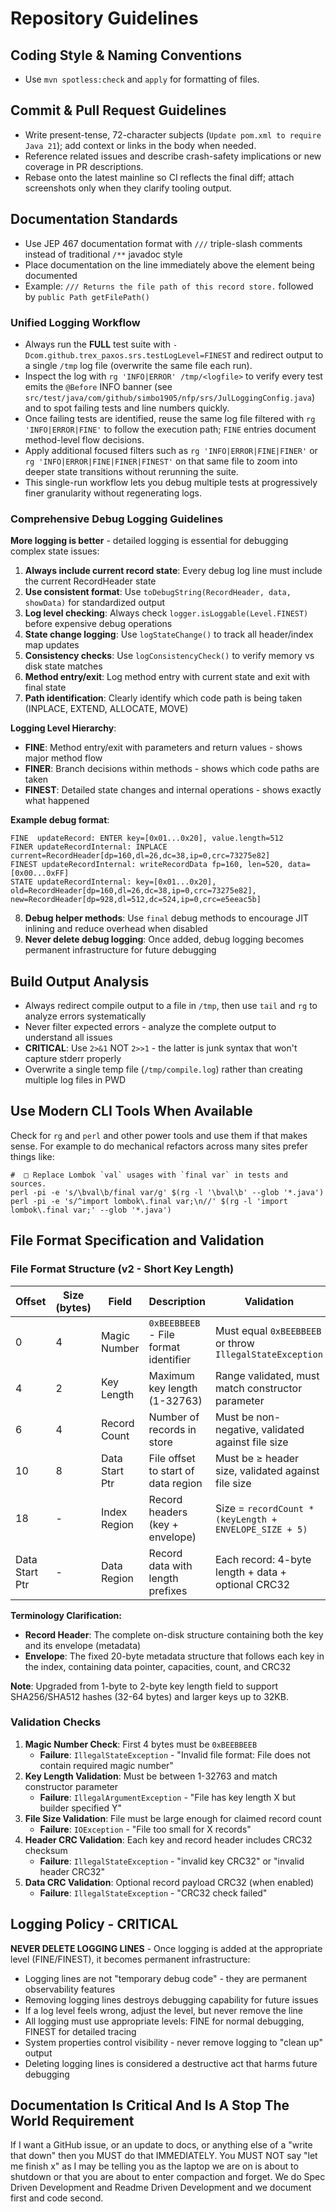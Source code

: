 # Repository Guidelines

## Coding Style & Naming Conventions
- Use `mvn spotless:check` and `apply` for formatting of files. 

## Commit & Pull Request Guidelines
- Write present-tense, 72-character subjects (`Update pom.xml to require Java 21`); add context or links in the body when needed.
- Reference related issues and describe crash-safety implications or new coverage in PR descriptions.
- Rebase onto the latest mainline so CI reflects the final diff; attach screenshots only when they clarify tooling output.

## Documentation Standards
- Use JEP 467 documentation format with `///` triple-slash comments instead of traditional `/**` javadoc style
- Place documentation on the line immediately above the element being documented
- Example: `/// Returns the file path of this record store.` followed by `public Path getFilePath()`

### Unified Logging Workflow
- Always run the **FULL** test suite with `-Dcom.github.trex_paxos.srs.testLogLevel=FINEST` and redirect output to a single `/tmp` log file (overwrite the same file each run).
- Inspect the log with `rg 'INFO|ERROR' /tmp/<logfile>` to verify every test emits the `@Before` INFO banner (see `src/test/java/com/github/simbo1905/nfp/srs/JulLoggingConfig.java`) and to spot failing tests and line numbers quickly.
- Once failing tests are identified, reuse the same log file filtered with `rg 'INFO|ERROR|FINE'` to follow the execution path; `FINE` entries document method-level flow decisions.
- Apply additional focused filters such as `rg 'INFO|ERROR|FINE|FINER'` or `rg 'INFO|ERROR|FINE|FINER|FINEST'` on that same file to zoom into deeper state transitions without rerunning the suite.
- This single-run workflow lets you debug multiple tests at progressively finer granularity without regenerating logs.

### Comprehensive Debug Logging Guidelines

**More logging is better** - detailed logging is essential for debugging complex state issues:

1. **Always include current record state**: Every debug log line must include the current RecordHeader state
2. **Use consistent format**: Use `toDebugString(RecordHeader, data, showData)` for standardized output
3. **Log level checking**: Always check `logger.isLoggable(Level.FINEST)` before expensive debug operations
4. **State change logging**: Use `logStateChange()` to track all header/index map updates
5. **Consistency checks**: Use `logConsistencyCheck()` to verify memory vs disk state matches
6. **Method entry/exit**: Log method entry with current state and exit with final state
7. **Path identification**: Clearly identify which code path is being taken (INPLACE, EXTEND, ALLOCATE, MOVE)

**Logging Level Hierarchy**:
- **FINE**: Method entry/exit with parameters and return values - shows major method flow
- **FINER**: Branch decisions within methods - shows which code paths are taken
- **FINEST**: Detailed state changes and internal operations - shows exactly what happened

**Example debug format**:
```
FINE  updateRecord: ENTER key=[0x01...0x20], value.length=512
FINER updateRecordInternal: INPLACE current=RecordHeader[dp=160,dl=26,dc=38,ip=0,crc=73275e82]
FINEST updateRecordInternal: writeRecordData fp=160, len=520, data=[0x00...0xFF]
STATE updateRecordInternal: key=[0x01...0x20], old=RecordHeader[dp=160,dl=26,dc=38,ip=0,crc=73275e82], new=RecordHeader[dp=928,dl=512,dc=524,ip=0,crc=e5eeac5b]
```

8. **Debug helper methods**: Use `final` debug methods to encourage JIT inlining and reduce overhead when disabled
9. **Never delete debug logging**: Once added, debug logging becomes permanent infrastructure for future debugging

## Build Output Analysis
- Always redirect compile output to a file in `/tmp`, then use `tail` and `rg` to analyze errors systematically
- Never filter expected errors - analyze the complete output to understand all issues
- **CRITICAL**: Use `2>&1` NOT `2>>1` - the latter is junk syntax that won't capture stderr properly
- Overwrite a single temp file (`/tmp/compile.log`) rather than creating multiple log files in PWD

## Use Modern CLI Tools When Available

Check for `rg` and `perl` and other power tools and use them if that makes sense. For example to do mechanical refactors
across many sites prefer things like:

```shell
#  □ Replace Lombok `val` usages with `final var` in tests and sources.
perl -pi -e 's/\bval\b/final var/g' $(rg -l '\bval\b' --glob '*.java')
perl -pi -e 's/^import lombok\.final var;\n//' $(rg -l 'import lombok\.final var;' --glob '*.java')
```

## File Format Specification and Validation

### File Format Structure (v2 - Short Key Length)

| Offset | Size (bytes) | Field | Description | Validation |
|--------|-------------|--------|-------------|------------|
| 0 | 4 | Magic Number | `0xBEEBBEEB` - File format identifier | Must equal `0xBEEBBEEB` or throw `IllegalStateException` |
| 4 | 2 | Key Length | Maximum key length (1-32763) | Range validated, must match constructor parameter |
| 6 | 4 | Record Count | Number of records in store | Must be non-negative, validated against file size |
| 10 | 8 | Data Start Ptr | File offset to start of data region | Must be ≥ header size, validated against file size |
| 18 | - | Index Region | Record headers (key + envelope) | Size = `recordCount * (keyLength + ENVELOPE_SIZE + 5)` |
| Data Start Ptr | - | Data Region | Record data with length prefixes | Each record: 4-byte length + data + optional CRC32 |

**Terminology Clarification:**
- **Record Header**: The complete on-disk structure containing both the key and its envelope (metadata)
- **Envelope**: The fixed 20-byte metadata structure that follows each key in the index, containing data pointer, capacities, count, and CRC32

**Note**: Upgraded from 1-byte to 2-byte key length field to support SHA256/SHA512 hashes (32-64 bytes) and larger keys up to 32KB.

### Validation Checks

1. **Magic Number Check**: First 4 bytes must be `0xBEEBBEEB`
   - **Failure**: `IllegalStateException` - "Invalid file format: File does not contain required magic number"
2. **Key Length Validation**: Must be between 1-32763 and match constructor parameter
   - **Failure**: `IllegalArgumentException` - "File has key length X but builder specified Y"
3. **File Size Validation**: File must be large enough for claimed record count
   - **Failure**: `IOException` - "File too small for X records"
4. **Header CRC Validation**: Each key and record header includes CRC32 checksum
   - **Failure**: `IllegalStateException` - "invalid key CRC32" or "invalid header CRC32"
5. **Data CRC Validation**: Optional record payload CRC32 (when enabled)
   - **Failure**: `IllegalStateException` - "CRC32 check failed"

## Logging Policy - CRITICAL

**NEVER DELETE LOGGING LINES** - Once logging is added at the appropriate level (FINE/FINEST), it becomes permanent infrastructure:

- Logging lines are not "temporary debug code" - they are permanent observability features
- Removing logging lines destroys debugging capability for future issues
- If a log level feels wrong, adjust the level, but never remove the line
- All logging must use appropriate levels: FINE for normal debugging, FINEST for detailed tracing
- System properties control visibility - never remove logging to "clean up" output
- Deleting logging lines is considered a destructive act that harms future debugging

## Documentation Is Critical And Is A Stop The World Requirement

If I want a GitHub issue, or an update to docs, or anything else of a "write that down" then you MUST do that IMMEDIATELY. You MUST NOT say "let me finish x" as I may be telling you as the laptop we are on is about to shutdown or that you are about to enter compaction and forget. We do Spec Driven Development and Readme Driven Development and we document first and code second. 
